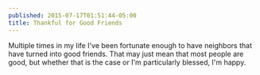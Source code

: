 ```yaml
---
published: 2015-07-17T01:51:44-05:00
title: Thankful for Good Friends
---
```

Multiple times in my life I've been fortunate enough to have neighbors that have turned into good friends. That may just mean that most people are good, but whether that is the case or I'm particularly blessed, I'm happy.